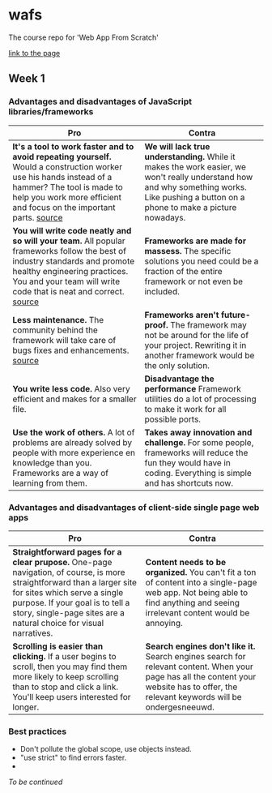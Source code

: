 # wafs
The course repo for 'Web App From Scratch'

[link to the page](https://leoniesmits.github.io/wafs/app/static/index.html)

## Week 1

### Advantages and disadvantages of JavaScript libraries/frameworks

Pro| Contra
------------ | -------------
__It's a tool to work faster and to avoid repeating yourself.__ Would a construction worker use his hands instead of a hammer? The tool is made to help you work more efficient and focus on the important parts. [source](https://blog.hellojs.org/javascript-frameworks-why-and-when-to-use-them-43af33d0608d) | __We will lack true understanding.__ While it makes the work easier, we won't really understand how and why something works. Like pushing a button on a phone to make a picture nowadays. 
__You will write code neatly and so will your team.__  All popular frameworks follow the best of industry standards and promote healthy engineering practices. You and your team will write code that is neat and correct. [source](https://www.quora.com/What-are-the-pros-and-cons-of-JavaScript-frameworks) | __Frameworks are made for massess.__ The specific solutions you need could be a fraction of the entire framework or not even be included. 
__Less maintenance.__ The community behind the framework will take care of bugs fixes and enhancements. [source](https://www.quora.com/What-are-the-pros-and-cons-of-JavaScript-frameworks) | __Frameworks aren't future-proof.__ The framework may not be around for the life of your project. Rewriting it in another framework would be the only solution.
__You write less code.__ Also very efficient and makes for a smaller file. | __Disadvantage the performance__ Framework utilities do a lot of processing to make it work for all possible ports. 
__Use the work of others.__ A lot of problems are already solved by people with more experience en knowledge than you. Frameworks are a way of learning from them. | __Takes away innovation and challenge.__ For some people, frameworks will reduce the fun they would have in coding. Everything is simple and has shortcuts now.

### Advantages and disadvantages of client-side single page web apps

Pro| Contra
------------ | -------------
__Straightforward pages for a clear prupose.__ One-page navigation, of course, is more straightforward than a larger site for sites which serve a single purpose. If your goal is to tell a story, single-page sites are a natural choice for visual narratives. | __Content needs to be organized.__ You can't fit a ton of content into a single-page web app. Not being able to find anything and seeing irrelevant content would be annoying.
__Scrolling is easier than clicking.__ If a user begins to scroll, then you may find them more likely to keep scrolling than to stop and click a link. You'll keep users interested for longer. | __Search engines don't like it.__ Search engines search for relevant content. When your page has all the content your website has to offer, the relevant keywords will be ondergesneeuwd. 

### Best practices
- Don't pollute the global scope, use objects instead.
- "use strict" to find errors faster.
- 
*To be continued*